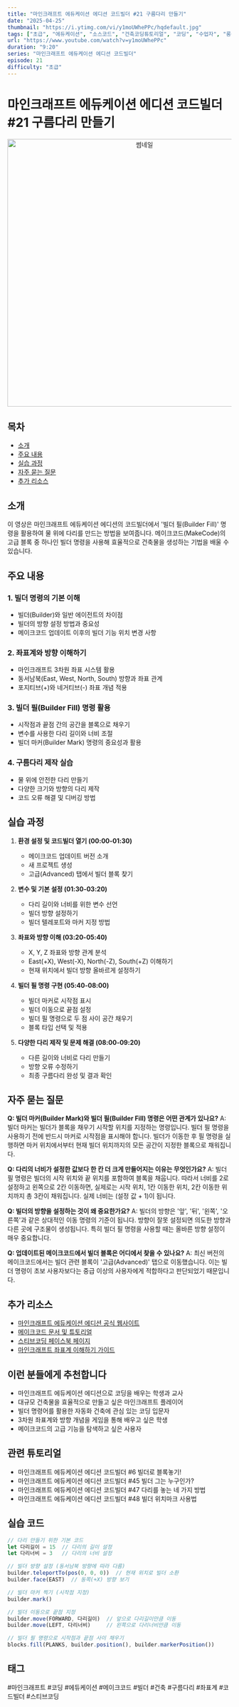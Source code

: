 ```yaml
---
title: "마인크래프트 에듀케이션 에디션 코드빌더 #21 구름다리 만들기"
date: "2025-04-25"
thumbnail: "https://i.ytimg.com/vi/y1moUWhePPc/hqdefault.jpg"
tags: ["초급", "에듀케이션", "소스코드", "건축코딩튜토리얼", "코딩", "수업자", "롱폼"]
url: "https://www.youtube.com/watch?v=y1moUWhePPc"
duration: "9:20"
series: "마인크래프트 에듀케이션 에디션 코드빌더"
episode: 21
difficulty: "초급"
---
```


# 마인크래프트 에듀케이션 에디션 코드빌더 #21 구름다리 만들기

<div align="center">
<img src="https://i.ytimg.com/vi/y1moUWhePPc/hqdefault.jpg" alt="썸네일" width="600"/>
</div>

## 목차
- [소개](#소개)
- [주요 내용](#주요-내용)
- [실습 과정](#실습-과정)
- [자주 묻는 질문](#자주-묻는-질문)
- [추가 리소스](#추가-리소스)

## 소개
이 영상은 마인크래프트 에듀케이션 에디션의 코드빌더에서 '빌더 필(Builder Fill)' 명령을 활용하여 물 위에 다리를 만드는 방법을 보여줍니다. 메이크코드(MakeCode)의 고급 블록 중 하나인 빌더 명령을 사용해 효율적으로 건축물을 생성하는 기법을 배울 수 있습니다.

## 주요 내용

### 1. 빌더 명령의 기본 이해
- 빌더(Builder)와 일반 에이전트의 차이점
- 빌더의 방향 설정 방법과 중요성
- 메이크코드 업데이트 이후의 빌더 기능 위치 변경 사항

### 2. 좌표계와 방향 이해하기
- 마인크래프트 3차원 좌표 시스템 활용
- 동서남북(East, West, North, South) 방향과 좌표 관계
- 포지티브(+)와 네거티브(-) 좌표 개념 적용

### 3. 빌더 필(Builder Fill) 명령 활용
- 시작점과 끝점 간의 공간을 블록으로 채우기
- 변수를 사용한 다리 길이와 너비 조절
- 빌더 마커(Builder Mark) 명령의 중요성과 활용

### 4. 구름다리 제작 실습
- 물 위에 안전한 다리 만들기
- 다양한 크기와 방향의 다리 제작
- 코드 오류 해결 및 디버깅 방법

## 실습 과정

1. **환경 설정 및 코드빌더 열기 (00:00-01:30)**
   - 메이크코드 업데이트 버전 소개
   - 새 프로젝트 생성
   - 고급(Advanced) 탭에서 빌더 블록 찾기

2. **변수 및 기본 설정 (01:30-03:20)**
   - 다리 길이와 너비를 위한 변수 선언
   - 빌더 방향 설정하기
   - 빌더 텔레포트와 마커 지정 방법

3. **좌표와 방향 이해 (03:20-05:40)**
   - X, Y, Z 좌표와 방향 관계 분석
   - East(+X), West(-X), North(-Z), South(+Z) 이해하기
   - 현재 위치에서 빌더 방향 올바르게 설정하기

4. **빌더 필 명령 구현 (05:40-08:00)**
   - 빌더 마커로 시작점 표시
   - 빌더 이동으로 끝점 설정
   - 빌더 필 명령으로 두 점 사이 공간 채우기
   - 블록 타입 선택 및 적용

5. **다양한 다리 제작 및 문제 해결 (08:00-09:20)**
   - 다른 길이와 너비로 다리 만들기
   - 방향 오류 수정하기
   - 최종 구름다리 완성 및 결과 확인

## 자주 묻는 질문

**Q: 빌더 마커(Builder Mark)와 빌더 필(Builder Fill) 명령은 어떤 관계가 있나요?**
A: 빌더 마커는 빌더가 블록을 채우기 시작할 위치를 지정하는 명령입니다. 빌더 필 명령을 사용하기 전에 반드시 마커로 시작점을 표시해야 합니다. 빌더가 이동한 후 필 명령을 실행하면 마커 위치에서부터 현재 빌더 위치까지의 모든 공간이 지정한 블록으로 채워집니다.

**Q: 다리의 너비가 설정한 값보다 한 칸 더 크게 만들어지는 이유는 무엇인가요?**
A: 빌더 필 명령은 빌더의 시작 위치와 끝 위치를 포함하여 블록을 채웁니다. 따라서 너비를 2로 설정하고 왼쪽으로 2칸 이동하면, 실제로는 시작 위치, 1칸 이동한 위치, 2칸 이동한 위치까지 총 3칸이 채워집니다. 실제 너비는 (설정 값 + 1)이 됩니다.

**Q: 빌더의 방향을 설정하는 것이 왜 중요한가요?**
A: 빌더의 방향은 '앞', '뒤', '왼쪽', '오른쪽'과 같은 상대적인 이동 명령의 기준이 됩니다. 방향이 잘못 설정되면 의도한 방향과 다른 곳에 구조물이 생성됩니다. 특히 빌더 필 명령을 사용할 때는 올바른 방향 설정이 매우 중요합니다.

**Q: 업데이트된 메이크코드에서 빌더 블록은 어디에서 찾을 수 있나요?**
A: 최신 버전의 메이크코드에서는 빌더 관련 블록이 '고급(Advanced)' 탭으로 이동했습니다. 이는 빌더 명령이 초보 사용자보다는 중급 이상의 사용자에게 적합하다고 판단되었기 때문입니다.

## 추가 리소스
- [마인크래프트 에듀케이션 에디션 공식 웹사이트](https://education.minecraft.net/)
- [메이크코드 문서 및 튜토리얼](https://www.microsoft.com/en-us/makecode)
- [스티브코딩 페이스북 페이지](https://www.facebook.com/stvcoding/)
- [마인크래프트 좌표계 이해하기 가이드](https://minecraft.fandom.com/wiki/Coordinates)

## 이런 분들에게 추천합니다
- 마인크래프트 에듀케이션 에디션으로 코딩을 배우는 학생과 교사
- 대규모 건축물을 효율적으로 만들고 싶은 마인크래프트 플레이어
- 빌더 명령어를 활용한 자동화 건축에 관심 있는 코딩 입문자
- 3차원 좌표계와 방향 개념을 게임을 통해 배우고 싶은 학생
- 메이크코드의 고급 기능을 탐색하고 싶은 사용자

## 관련 튜토리얼
- 마인크래프트 에듀케이션 에디션 코드빌더 #6 빌더로 블록놓기!
- 마인크래프트 에듀케이션 에디션 코드빌더 #45 빌더 그는 누구인가?
- 마인크래프트 에듀케이션 에디션 코드빌더 #47 다리를 놓는 네 가지 방법
- 마인크래프트 에듀케이션 에디션 코드빌더 #48 빌더 위치마크 사용법

## 실습 코드
```javascript
// 다리 만들기 위한 기본 코드
let 다리길이 = 15  // 다리의 길이 설정
let 다리너비 = 3   // 다리의 너비 설정

// 빌더 방향 설정 (동서남북 방향에 따라 다름)
builder.teleportTo(pos(0, 0, 0))  // 현재 위치로 빌더 소환
builder.face(EAST)  // 동쪽(+X) 방향 보기

// 빌더 마커 찍기 (시작점 지정)
builder.mark()

// 빌더 이동으로 끝점 지정
builder.move(FORWARD, 다리길이)  // 앞으로 다리길이만큼 이동
builder.move(LEFT, 다리너비)     // 왼쪽으로 다리너비만큼 이동

// 빌더 필 명령으로 시작점과 끝점 사이 채우기
blocks.fill(PLANKS, builder.position(), builder.markerPosition())
```

## 태그
#마인크래프트 #코딩 #에듀케이션 #메이크코드 #빌더 #건축 #구름다리 #좌표계 #코드빌더 #스티브코딩